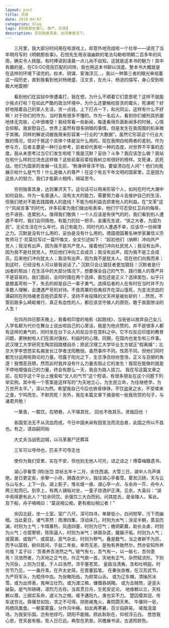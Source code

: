 ```yaml
---
layout: post
title: 风骨
date: 2018-04-07
categories: blog
tags: [明朝那些事儿，尊严，风骨] 
description: 穷则独善其身，达则兼善天下。
--- 
```



&emsp;&emsp;三月里，我大部分时间用在啦游戏上，却意外地完成啦一个壮举——读完了当年明月写的《明朝那些事》。石悦先生用诙谐幽默的笔法勾勒啦明朝二百多年的风雨，确实令人佩服。有时捧读到凌晨一点儿尚不自知，这就是这本书的魅力！其中有趣的是，在CS:GO竞技匹配的间隙，我也用这本书聊以消遣。整本书大概就是在这样的环境下读完的。权术、阴谋、宦海浮沉...，我以一种第三者的眼光审视着这一段历史，直到我看到他对杨继盛、汪文言，左光斗、杨涟的描写，身心受到啦极大地震撼!


&emsp;&emsp;看到他们在监狱中惨遭毒打，我在想，为什么不顺着它们意思呢？这样不就能少挨点打啦？在如此严酷的政治环境中，为什么还要触权臣贪的霉头，死谏呢？好好地陪着自己的家人生活，贪一点钱，上下打点一下，和光同尘，这样有什么不好啊！对于你们的作为，当时我有很多不懂的。作为一名后人，看到你们被刑具折磨地体无完肤，心中很难受！我经常看一些新闻，每逢看得负面新闻多的时候，心情会抑郁。我安慰自己，世界上虽然有很多阴暗的事情，但是发生在我周围的机率微乎其微。同样的解说词被我用来形容某一行业的“大数据”。虽然它形容这个行业大致的情况，但对于我这个具体个体是没什么用的。现在我明白啦两者的差别。作为参与方，后者主要是一种行业参考，前者却代表啦一种的态度，对世界不平事的态度。我从未思考过当它们发生啦呢？我是沉默？妥协？斗争？我应该怎么做？我站在啦什么样的立场去这样做？这些前辈前辈给我树立啦很好的榜样。文死谏，武死战。他们为国家的发展一往无前，“粉身碎骨浑不怕，要留清白在人间”！他们向我展示啦什么是气节！什么是做人的尊严！在这个有五千年文明的国家里，正是因为这些人的努力，我们才能薪火相传，绵延至今。


&emsp;&emsp;穷则独善其身，达则兼济天下。这句话可以用来形容个人，如何在时代大潮中如何自处。作为一名普通人，没有太大的能力，需要努力奋斗去维护自己的生活，但我们绝对不能去践踏做人的底线！不能为啦利益去损害他人的利益。在“文革”这个“风闻言事”的时代，许多前辈为我们做出啦表率，他们宁可忍受红卫兵的侮辱，也不诬告、连累别人。值得我们敬佩！一个人应该是有侠气的的，我们看到别人遭遇不幸时，我们会同情他，有能力的拉一把手。金庸先生说，“侠之大者，为国为民”。无论生活在什么年代，自己有能力，同时代的人遭遇不幸，应该尽一份绵薄之力。沉默是没有什么用的，妥协是没有什么用的。德国德国著名神学家兼信义宗牧师马丁·尼莫拉写过一篇忏悔文，全文引述如下：
“起初他们（纳粹）冲向共产党人；我没有出声，因为我不是共产党人。接着他们冲向社民党人；我没有出声，因为我不是社民党人。然后他们冲向工会成员；我没有出声，因为我不是工会成员。后来他们冲向犹太人；我没有出声，因为我不是犹太人。现在他们向我而来；到这时，已经没有人可以替我说话了。”
沉默只会让猖狂者更加猖狂！沉默者是行凶者的帮凶！在生活中的大部分情况下，想要保全自己的气节，践行做人的尊严并不是容易的。我们面前，会同时摆在两个选择，面包还是正义？选择面包，似乎只是膝盖弯啦一下，失去的却是自己一辈子勇气。选择后者的人在有时在当时并不为多数人理解，会遭遇严苛的对待。不食周粟的伯夷叔齐在深山饿死，为变法流血的谭嗣同在刑场被老百姓扔菜帮子，坚持不肯投降的文天祥是被处斩的！...然而，不管前路多么崎岖难行，真正有血性的人，都应该坚守做人的原则，敢于直面惨淡的人生！


&emsp;&emsp;在四月四日那天晚上，我看啦印度的电影《起跑线》，当爸爸以放弃自己女儿入学名额为代价在舞台上说出啦自己的心里话，我是为他点赞的。并不是很多人都有这样的勇气的，同时坐在台下众人的反应亦在意料之中。它不仅反应印度的教育问题，更映射啦人们在面对强权、利益时的心理。同期，在国内也发生啦三件事。武汉理工大学研究生陶崇园跳楼自杀；原武汉理工大学毕业生方斌正“假离婚”；北京大学李悠悠实名揭发长江学者沈阳教授。虽然事件不同，性质不同。但他们同时都充分运用啦舆论的力量。坦露于阳光之下，生旦净丑纷纷登场，正义与丑陋的角逐！我憎恶丑陋，然而此时我并没有什么力量去阻止它的发生！我现在能做的就是不停地增强自己的力量，终会有那么一天，我会为路人拔刀。
我在写这篇文章之前，在知乎这个平台上搜索啦“文人的气节”这个短语，有很多朋友在这个问题下列举实例。其中有一个答案是这样写的“为天地立心，为生民立命，为往继绝学，为万世开太平。”，深以为然。希望我自己今后也铁骨铮铮，不饮盗泉之水，不受嗟来之食，宁鸣而生，不默而死！另外，我在本篇文章下摘录啦一些我欣赏的句子，与诸君共勉！

&emsp;&emsp;一箪食，一瓢饮，在陋巷，人不堪其忧， 回也不改其乐。贤哉回也
！

&emsp;&emsp;各国变法无不从流血而成，今日中国未闻有因变法而流血者，此国之所以不昌也。有之，请自嗣同始

&emsp;&emsp;大丈夫当战死边城，以马革裹尸还葬耳

&emsp;&emsp;三军可以夺帅也，匹夫不可夺志也

&emsp;&emsp;使你为我们受累，实在不安，但也别无他人可托，谅之谅之！傅雷梅馥遗书。

&emsp;&emsp;湖心亭看雪
(明)张岱
崇祯五年十二月，余住西湖。大雪三日，湖中人鸟声俱绝。是日更定矣，余拏一小舟，拥毳衣炉火，独往湖心亭看雪。雾凇沆砀，天与云与山与水，上下一白。湖上影子，惟长堤一痕、湖心亭一点、与余舟一芥、舟中人两三粒而已。到亭上，有两人铺毡对坐，一童子烧酒炉正沸。见余，大喜曰：“湖中焉得更有此人？”拉余同饮。余强饮三大白而别。问其姓氏，是金陵人，客此。及下船，舟子喃喃曰：“莫说相公痴，更有痴似相公者！”

&emsp;&emsp;余囚北庭，坐一土室。室广八尺，深可四寻。单扉低小，白间短窄，污下而幽暗。当此夏日，诸气萃然：雨潦四集，浮动床几，时则为水气；涂泥半朝，蒸沤历澜，时则为土气；乍晴暴热，风道四塞，时则为日气；檐阴薪爨，助长炎虐，时则为火气；仓腐寄顿，陈陈逼人，时则为米气；骈肩杂遝，腥臊汗垢，时则为人气；或圊溷、或毁尸、或腐鼠，恶气杂出，时则为秽气。叠是数气，当之者鲜不为厉。而予以孱弱，俯仰其间，于兹二年矣，幸而无恙，是殆有养致然尔。然亦安知所养何哉？孟子曰：‘吾善养吾浩然之气。’彼气有七，吾气有一，以一敌七，吾何患焉！况浩然者，乃天地之正气也，作正气歌一首。天地有正气，杂然赋流形。下则为河岳，上则为日星。于人曰浩然，沛乎塞苍冥。
皇路当清夷，含和吐明庭。时穷节乃见，一一垂丹青。在齐太史简，在晋董狐笔。
在秦张良椎，在汉苏武节。为严将军头，为嵇侍中血。为张睢阳齿，为颜常山舌。
或为辽东帽，清操厉冰雪。或为出师表，鬼神泣壮烈。或为渡江楫，慷慨吞胡羯。
或为击贼笏，逆竖头破裂。是气所磅礡，凛烈万古存。当其贯日月，生死安足论。
地维赖以立，天柱赖以尊。三纲实系命，道义为之根。嗟予遘阳九，隶也实不力。
楚囚缨其冠，传车送穷北。鼎镬甘如饴，求之不可得。阴房阒鬼火，春院閟天黑。
牛骥同一皂，鸡栖凤凰食。一朝蒙雾露，分作沟中瘠。如此再寒暑，百沴自辟易。
嗟哉沮洳场，为我安乐国。岂有他缪巧，阴阳不能贼。顾此耿耿在，仰视浮云白。
悠悠我心悲，苍天曷有极。哲人日已远，典型在夙昔。风檐展书读，古道照颜色。
